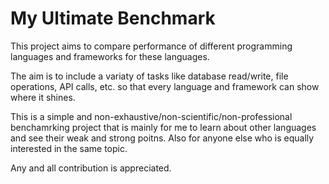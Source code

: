 # My Ultimate Benchmark

This project aims to compare performance of different programming languages and frameworks for these languages.

The aim is to include a variaty of tasks like database read/write, file operations, API calls, etc. so that every language and framework can show where it shines.

This is a simple and non-exhaustive/non-scientific/non-professional benchamrking project that is mainly for me to learn about other languages and see their weak and strong poitns. Also for anyone else who is equally interested in the same topic.

Any and all contribution is appreciated.